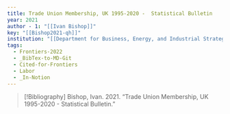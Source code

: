 ```yaml
---
title: Trade Union Membership, UK 1995-2020 -  Statistical Bulletin
year: 2021
author - 1: "[[Ivan Bishop]]"
key: "[[Bishop2021-qh]]"
institution: "[[Department for Business, Energy, and Industrial Strategy]]"
tags:
  - Frontiers-2022
  - _BibTex-to-MD-Git
  - Cited-for-Frontiers
  - Labor
  - _In-Notion
---
```


> [!Bibliography]
> Bishop, Ivan. 2021. “Trade Union Membership, UK 1995-2020 -  Statistical Bulletin.”